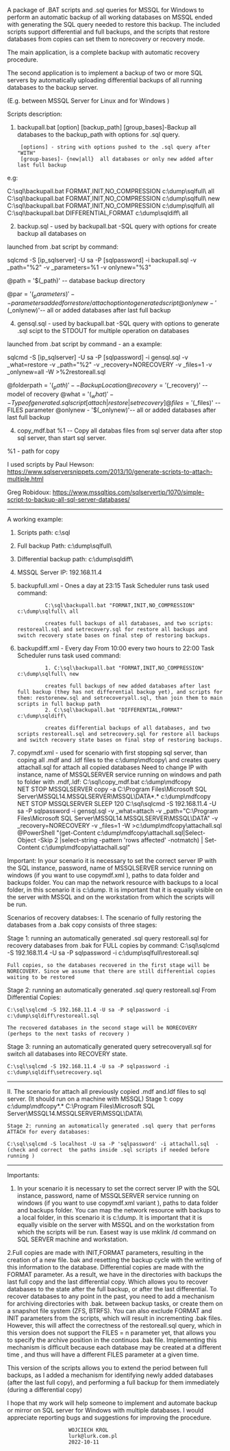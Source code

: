 A package of .BAT scripts and .sql queries for MSSQL for Windows to perform an automatic backup of all working databases on MSSQL ended with generating the SQL query needed to restore this backup. The included scripts support differential and full backups, and the scripts that restore databases from copies can set them to norecovery or recovery mode.

The main application, is a complete backup with automatic recovery procedure.

The second application is to implement a backup of two or more SQL servers by automatically uploading differential backups of all running databases to the backup server. 

(E.g. between MSSQL Server for Linux and for Windows )

Scripts description:

1. backupall.bat [option] [backup_path] [group_bases]-Backup all databases to the backup_path with options for .sql query.

        [options] - string with options pushed to the .sql query after "WITH" 
		[group-bases]- {new|all}  all databases or only new added after last full backup 
e.g:

C:\sql\backupall.bat FORMAT,INIT,NO_COMPRESSION c:\dump\sqlfull\ all
C:\sql\backupall.bat FORMAT,INIT,NO_COMPRESSION c:\dump\sqlfull\ new	
C:\sql\backupall.bat FORMAT,INIT,NO_COMPRESSION c:\dump\sqlfull\ all	
C:\sql\backupall.bat DIFFERENTIAL,FORMAT c:\dump\sqldiff\ all
		
2. backup.sql - used by backupall.bat	-SQL query with options for create backup all databases on 

launched from .bat script by command:

sqlcmd -S [ip_sqlserver] -U sa -P [sqlpassword] -i backupall.sql -v _path="%2" -v _parameters=%1 -v onlynew="%3"


@path = '$(_path)'    	-- database backup directory

@par = '$(_parameters)'	-- parameters added for restore/attach option to generated script
@onlynew - '$(_onlynew)'-- all or added databases after last full backup


4. gensql.sql	- used by backupall.bat		-SQL query with options to generate .sql scipt to the STDOUT for multiple operation on databases

launched from .bat script by command - an a example:

sqlcmd -S [ip_sqlserver] -U sa -P [sqlpassword] -i gensql.sql -v _what=restore -v _path="%2" -v _recovery=NORECOVERY -v _files=1 -v _onlynew=all -W >%2restoreall.sql

@folderpath = '$(_path)' 	-- Backup Location
@recovery = '$(_recovery)' 	-- model of recovery
@what = '$(_what)'		-- Type of generated .sql script [attach|restore|setrecovery]
@files = '$(_files)' 		-- FILES parameter
@onlynew - '$(_onlynew)'-- all or added databases after last full backup

4. copy_mdf.bat %1		-- Copy all databas files from sql server data after stop sql server, than start sql server.

 %1 - path for copy
 
I used scripts by Paul Hewson: https://www.sqlserversnippets.com/2013/10/generate-scripts-to-attach-multiple.html

Greg Robidoux: https://www.mssqltips.com/sqlservertip/1070/simple-script-to-backup-all-sql-server-databases/


__________________________________________________________________________________________________________________________________________________________________________________________
A working example:
1. Scripts path: c:\sql
2. Full backup Path: c:\dump\sqlfull\
3. Differential backup path: c:\dump\sqldiff\
4. MSSQL Server IP: 192.168.11.4

5. backupfull.xml  - Ones a day at 23:15 Task Scheduler runs task  used command:
				
				C:\sql\backupall.bat "FORMAT,INIT,NO_COMPRESSION" c:\dump\sqlfull\ all
				      					  
				creates full backups of all databases, and two scripts: restoreall.sql and setrecovery.sql for restore all backups and switch recovery state bases on final step of restoring backups.
6. backupdiff.xml  - Every day From 10:00 every two hours to 22:00 Task Scheduler runs task used command:

				1. C:\sql\backupall.bat "FORMAT,INIT,NO_COMPRESSION" c:\dump\sqlfull\ new
				
				creates full backups of new added databases after last full backup (they has not differential backup yet), and scripts for them: restorenew.sql and setrecoveryall.sql, than join them to main scripts in full backup path
				2. C:\sql\backupall.bat "DIFFERENTIAL,FORMAT" c:\dump\sqldiff\
				
				creates differential backups of all databases, and two scripts restoreall.sql and setrecovery.sql for restore all backups and switch recovery state bases on final step of restoring backups.
7. copymdf.xml	- used for scenario with first stopping sql server, than coping all .mdf and .ldf files to the c:\dump\mdfcopy\ and creates query attachall.sql for attach all copied databases
				Need to change IP with instance, name of MSSQLSERVER service running on windows and path to folder with .mdf,.ldf:
				C:\sql\copy_mdf.bat c:\dump\mdfcopy\
						NET STOP MSSQLSERVER
						copy -a C:\Program Files\Microsoft SQL Server\MSSQL14.MSSQLSERVER\MSSQL\DATA\*.* c:\dump\mdfcopy
						NET STOP MSSQLSERVER
						SLEEP 120
						C:\sql\sqlcmd -S 192.168.11.4 -U sa -P sqlpassword -i gensql.sql -v _what=attach -v _path="C:\Program Files\Microsoft SQL Server\MSSQL14.MSSQLSERVER\MSSQL\DATA\" -v _recovery=NORECOVERY -v _files=1 -W >c:\dump\mdfcopy\attachall.sql
						@PowerShell "(get-Content c:\dump\mdfcopy\attachall.sql|Select-Object -Skip 2 |select-string -pattern 'rows affected' -notmatch) | Set-Content c:\dump\mdfcopy\attachall.sql"
		 
Important:
In your scenario it is necessary to set the correct server IP with the SQL instance, password, name of MSSQLSERVER service running on windows (if you want to use copymdf.xml ), paths to data folder and backups folder.
You can map the network resource with backups to a local folder, in this scenario it is c:\dump\. It is important that it is equally visible on the server with MSSQL and on the workstation from which the scripts will be run.


Scenarios of recovery databses:
I. The scenario of fully restoring the databases from a .bak copy consists of three stages: 

Stage 1: running an automatically generated .sql query restoreall.sql for recovery databases from .bak for FULL copies by command:
	C:\sql\sqlcmd -S 192.168.11.4 -U sa -P sqlpassword -i c:\dump\sqlfull\restoreall.sql
	
  	Full copies, so the databases recovered in the first stage will be NORECOVERY. Since we assume that there are still differential copies waiting to be restored
	
Stage 2: running an automatically generated .sql query restoreall.sql From Differential Copies:
    
	C:\sql\sqlcmd -S 192.168.11.4 -U sa -P sqlpassword -i c:\dump\sqldiff\restoreall.sql
	
	The recovered databases in the second stage will be NORECOVERY (perheps to the next tasks of recovery )
	    	
Stage 3: running an automatically generated query setrecoveryall.sql for switch all databases into RECOVERY state.
	
	C:\sql\sqlcmd -S 192.168.11.4 -U sa -P sqlpassword -i c:\dump\sqldiff\setrecovery.sql
_________________________________________________________________________________________________________________________________________________________________________________________

II. The scenario for attach all previously copied .mdf and.ldf files to sql server. (It should run on a machine with MSSQL)
	Stage 1: copy c:\dump\mdfcopy\*.* C:\Program Files\Microsoft SQL Server\MSSQL14.MSSQLSERVER\MSSQL\DATA\
 	
	Stage 2: running an automatically generated .sql query that performs ATTACH for every databases: 

	C:\sql\sqlcmd -S localhost -U sa -P 'sqlpassword' -i attachall.sql  -(check and correct  the paths inside .sql scripts if needed before running )
	
___________________________________________________________________________________________________________________________________________________________________________________________

Importants:
1. In your scenario it is necessary to set the correct server IP with the SQL instance, password, name of MSSQLSERVER service running on windows (if you want to use copymdf.xml variant ), paths to data folder and backups folder.
You can map the network resource with backups to a local folder, in this scenario it is c:\dump\. It is important that it is equally visible on the server with MSSQL and on the workstation from which the scripts will be run.
 Easest way is use mklink /d command on SQL SERVER machine and workstation.

2.Full copies are made with INIT,FORMAT parameters, resulting in the creation of a new file. bak and resetting the backup cycle with the writing of this information to the database.
 Differential copies are made with the FORMAT parameter. As a result, we have in the directories with backups the last full copy and the last differential copy.
 Which allows you to recover databases to the state after the full backup, or after the last differential. To recover databases to any point in the past, you need to add a mechanism for archiving directories with .bak. between
 backup tasks, or create them on a snapshot file system (ZFS, BTRFS). You can also exclude FORMAT and INIT parameters from the scripts, which will result in incrementing .bak files.
 However, this will affect the correctness of the restoreall.sql query, which in this version does not support the FILES = n parameter yet, that allows you to specify the archive position in the continuos .bak file.
 Implementing this mechanism is difficult because each database may be created at a different time , and thus will have a different FILES parameter at a given time.
 
 This version of the scripts allows you to extend the period between full backups, as I added a mechanism for identifying newly added databases (after the last full copy), and performing a full backup for them immediately
(during a differential copy)
 
 
I hope that my work will help someone to implement and automate backup or mirror on SQL server for Windows with multiple databases. I would appreciate reporting bugs and suggestions for improving the procedure.
 

						WOJCIECH KROL
						lurk@lurk.com.pl
						2022-10-11

